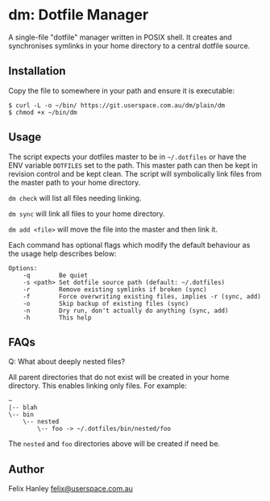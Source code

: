 # dm: Dotfile Manager

A single-file "dotfile" manager written in POSIX shell. It creates and
synchronises symlinks in your home directory to a central dotfile
source.

## Installation

Copy the file to somewhere in your path and ensure it is executable:

    $ curl -L -o ~/bin/ https://git.userspace.com.au/dm/plain/dm
    $ chmod +x ~/bin/dm

## Usage

The script expects your dotfiles master to be in `~/.dotfiles` or have the ENV
variable `DOTFILES` set to the path. This master path can then be kept in
revision control and be kept clean. The script will symbolically link files
from the master path to your home directory.

`dm check` will list all files needing linking.

`dm sync` will link all files to your home directory.

`dm add <file>` will move the file into the master and then link it.

Each command has optional flags which modify the default behaviour as the usage
help describes below:

    Options:
        -q        Be quiet
        -s <path> Set dotfile source path (default: ~/.dotfiles)
        -r        Remove existing symlinks if broken (sync)
        -f        Force overwriting existing files, implies -r (sync, add)
        -o        Skip backup of existing files (sync)
        -n        Dry run, don't actually do anything (sync, add)
        -h        This help

## FAQs

Q: What about deeply nested files?

All parent directories that do not exist will be created in your home
directory.  This enables linking only files. For example:


    ~
    |-- blah
    \-- bin
        \-- nested
	        \-- foo -> ~/.dotfiles/bin/nested/foo

The `nested` and `foo` directories above will be created if need be.

## Author

Felix Hanley <felix@userspace.com.au>
